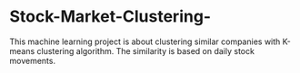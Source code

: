 # Stock-Market-Clustering-
This machine learning project is about clustering similar companies with K-means clustering algorithm. The similarity is based on daily stock movements.
